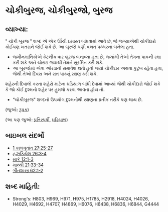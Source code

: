 # ચોકીબુરજ, ચોકીબુરજો, બુરજ 

## વ્યાખ્યા: 

" ચોકી બુરજ " શબ્દ એ એક ઊંચી ઇમારત બાંધવામાં આવે છે, જે જગ્યાએથી ચોકીદારો કોઈપણ ખતરાને જોઈ શકે છે.
આ બુરજો ઘણી વખત પથ્થરના બનેલા હતા.

* જમીનમાલિકોએ કેટલીક વાર બુરજ બનાવ્યા હતા છે, જ્યાંથી તેઓ તેમના પાકની રક્ષા કરી શકે  અને ચોરાઇ જવાથી તેમને સુરક્ષિત કરી શકે.
* આ બુરજોમાં એવા ઓરડાનો સમાવેશ થતો હતો જ્યાં ચોકીદાર અથવા કુટુંબ રહેતા હતા, જેથી તેઓ દિવસ અને રાત પાકનું રક્ષણ કરી શકે.

શહેરની દિવાલો કરતા શહેરો માટેના ઘડિયાળ બાંધી દેવામાં આવ્યાં જેથી ચોકીદારો જોઈ શકે કે જો કોઈ દુશ્મનો શહેર પર હુમલો કરવા આવતા હોય તો.

* “ચોકીબુરજ" શબ્દનો ઉપયોગ દુશ્મનોથી રક્ષણના પ્રતીક તરીકે પણ થાય છે.

(જુઓ: [રૂપક](rc://gu/ta/man/translate/figs-metaphor))

(આ પણ જુઓ: [પ્રતિસ્પર્ધી](../other/adversary.md), [ઘડિયાળ](../other/watch.md))

## બાઇબલ સંદર્ભો

* [1 કાળવૃતાંત 27:25-27](rc://gu/tn/help/1ch/27/25)
* [હઝકિયેલ 26:3-4](rc://gu/tn/help/ezk/26/03)
* [માર્ક 12:1-3](rc://gu/tn/help/mrk/12/01)
* [માથ્થી 21:33-34](rc://gu/tn/help/mat/21/33)
* [ગીતશાસ્ત્ર 62:1-2](rc://gu/tn/help/psa/62/01)

## શબ્દ માહિતી: 

* Strong's: H803, H969, H971, H975, H1785, H2918, H4024, H4026, H4029, H4692, H4707, H4869, H6076, H6438, H6836, H6844, G4444
